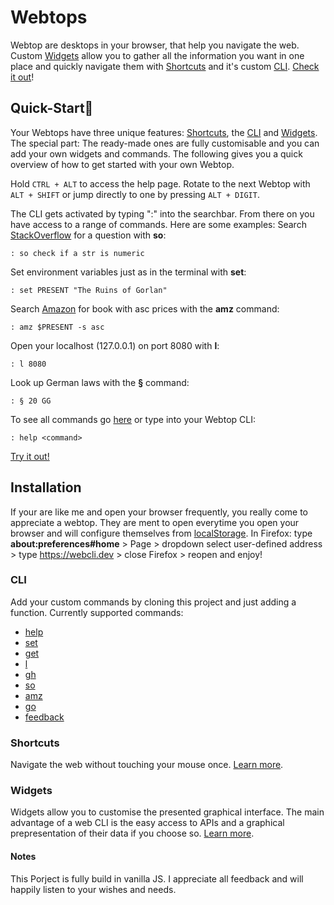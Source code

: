 # Webtops
Webtop are desktops in your browser, that help you navigate the web.
Custom [Widgets](#Widgets) allow you to gather all the information you want in one place and
quickly navigate them with [Shortcuts](#Shortcuts) and it's custom [CLI](#CLI).
[Check it out](https://webcli.dev)!

## Quick-Start🚀
Your Webtops have three unique features: [Shortcuts](docs/shortcuts.md), the [CLI](docs/cli.md) and [Widgets](docs/widgets.md). The special part: The ready-made ones are fully customisable and you can add your own widgets and commands.
The following gives you a quick overview of how to get started with your own Webtop.

Hold `CTRL + ALT` to access the help page.
Rotate to the next Webtop with `ALT + SHIFT` or jump directly to one by pressing `ALT + DIGIT`.

The CLI gets activated by typing ":" into the searchbar.
From there on you have access to a range of commands. Here are some examples:
Search [StackOverflow](https://stackoverflow.com/) for a question with **so**:
```
: so check if a str is numeric
```
Set environment variables just as in the terminal with **set**:
```
: set PRESENT "The Ruins of Gorlan"
``` 
Search [Amazon](https://amazon.com/) for book with asc prices with the **amz** command:
```
: amz $PRESENT -s asc
```
Open your localhost (127.0.0.1) on port 8080 with **l**:
```
: l 8080
```
Look up German laws with the **§** command:
```
: § 20 GG
```
To see all commands go [here](docs/cli.md) or type into your Webtop CLI:
```
: help <command>
```
[Try it out!](https://webcli.dev)

## Installation
If your are like me and open your browser frequently, you really come to appreciate a webtop. They are ment to open everytime you open your browser and will configure themselves from [localStorage](https://developer.mozilla.org/en-US/docs/Web/API/Window/localStorage).
In Firefox: type __about:preferences#home__ > Page > dropdown select user-defined address > type https://webcli.dev > close Firefox > reopen and enjoy!

### CLI
Add your custom commands by cloning this project and just adding a function.
Currently supported commands:

- [help](docs/cli.md#help)
- [set](docs/cli.md#set)
- [get](docs/cli.md#get)
- [l](docs/cli.md#l)
- [gh](docs/cli.md#gh)
- [so](docs/cli.md#so)
- [amz](docs/cli.md#amz)
- [go](docs/cli.md#go)
- [feedback](docs/cli.md#feedback)


### Shortcuts
Navigate the web without touching your mouse once. [Learn more](docs/shortcuts.md).

### Widgets
Widgets allow you to customise the presented graphical interface. The main advantage of a web CLI is the easy access to APIs and a graphical prepresentation of their data if you choose so. [Learn more](docs/widgets.md).  


#### Notes
This Porject is fully build in vanilla JS. I appreciate all feedback and will happily listen to your wishes and needs. 
